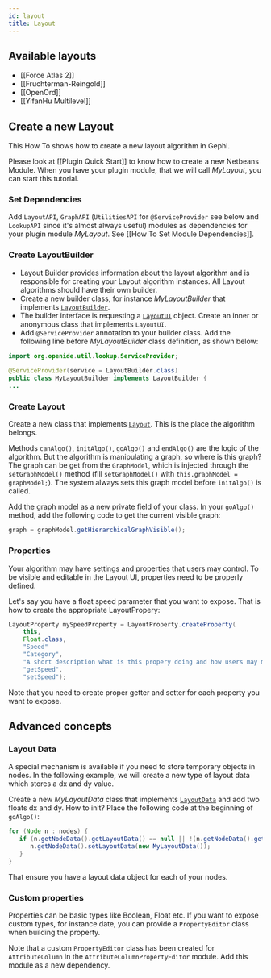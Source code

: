 ```yaml
---
id: layout
title: Layout
---
```


## Available layouts

- [[Force Atlas 2]]
- [[Fruchterman-Reingold]]
- [[OpenOrd]]
- [[YifanHu Multilevel]]

## Create a new Layout

This How To shows how to create a new layout algorithm in Gephi.

Please look at [[Plugin Quick Start]] to know how to create a new Netbeans Module. When you have your plugin module, that we will call *MyLayout*, you can start this tutorial.

### Set Dependencies

Add `LayoutAPI`, `GraphAPI` (`UtilitiesAPI` for `@ServiceProvider` see below and `LookupAPI` since it's almost always useful) modules as dependencies for your plugin module *MyLayout*. See [[How To Set Module Dependencies]].

### Create LayoutBuilder

* Layout Builder provides information about the layout algorithm and is responsible for creating your Layout algorithm instances. All Layout algorithms should have their own builder.
* Create a new builder class, for instance *MyLayoutBuilder* that implements [`LayoutBuilder`](http://gephi.org/docs/api/org/gephi/layout/spi/LayoutBuilder.html).
* The builder interface is requesting a [`LayoutUI`](http://gephi.org/docs/api/org/gephi/layout/spi/LayoutUI.html) object. Create an inner or anonymous class that implements `LayoutUI`.
* Add `@ServiceProvider` annotation to your builder class. Add the following line before *MyLayoutBuilder* class definition, as shown below:

```java
import org.openide.util.lookup.ServiceProvider;
 
@ServiceProvider(service = LayoutBuilder.class)
public class MyLayoutBuilder implements LayoutBuilder {
...
```

### Create Layout

Create a new class that implements [`Layout`](http://gephi.org/docs/api/org/gephi/layout/spi/Layout.html). This is the place the algorithm belongs.

Methods `canAlgo()`, `initAlgo()`, `goAlgo()` and `endAlgo()` are the logic of the algorithm. But the algorithm is manipulating a graph, so where is this graph? The graph can be get from the `GraphModel`, which is injected through the `setGraphModel()` method (fill `setGraphModel()` with `this.graphModel = graphModel;`). The system always sets this graph model before `initAlgo()` is called.

Add the graph model as a new private field of your class.
In your `goAlgo()` method, add the following code to get the current visible graph:

```java
graph = graphModel.getHierarchicalGraphVisible();
```

### Properties

Your algorithm may have settings and properties that users may control. To be visible and editable in the Layout UI, properties need to be properly defined.

Let's say you have a float speed parameter that you want to expose. That is how to create the appropriate LayoutPropery:

```java
LayoutProperty mySpeedProperty = LayoutProperty.createProperty(
    this, 
    Float.class,
    "Speed"
    "Category",
    "A short description what is this propery doing and how users may modify it",
    "getSpeed", 
    "setSpeed");
```

Note that you need to create proper getter and setter for each property you want to expose.

## Advanced concepts

### Layout Data

A special mechanism is available if you need to store temporary objects in nodes. In the following example, we will create a new type of layout data which stores a dx and dy value.

Create a new *MyLayoutData* class that implements [`LayoutData`](http://gephi.org/docs/api/org/gephi/graph/spi/LayoutData.html) and add two floats dx and dy.
How to init? Place the following code at the beginning of `goAlgo()`:

```java
for (Node n : nodes) {
   if (n.getNodeData().getLayoutData() == null || !(n.getNodeData().getLayoutData() instanceof MyLayoutData)) {
      n.getNodeData().setLayoutData(new MyLayoutData());
   }
}
```

That ensure you have a layout data object for each of your nodes.

### Custom properties

Properties can be basic types like Boolean, Float etc. If you want to expose custom types, for instance date, you can provide a `PropertyEditor` class when building the property.

Note that a custom `PropertyEditor` class has been created for `AttributeColumn` in the `AttributeColumnPropertyEditor` module. Add this module as a new dependency.